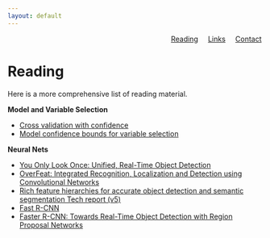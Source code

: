 ```yaml
---
layout: default
---
```


<!-- [Reading](reading.md) &nbsp;&nbsp;&nbsp; [Links](links.md) &nbsp;&nbsp;&nbsp; [Contact](contact.md) -->

<div style="text-align: right">
<a href="reading.html">Reading</a>
 &nbsp;&nbsp;&nbsp; <a href="links.html">Links</a> &nbsp;&nbsp;&nbsp; <a href="contact.html">Contact</a> </div>

# Reading

Here is a more comprehensive list of reading material.

**Model and Variable Selection**

* [Cross validation with confidence](https://arxiv.org/pdf/1703.07904.pdf)
* [Model confidence bounds for variable selection](https://arxiv.org/pdf/1611.09509.pdf)

**Neural Nets**

* [You Only Look Once: Unified, Real-Time Object Detection](https://arxiv.org/pdf/1506.02640v5.pdf)
* [OverFeat: Integrated Recognition, Localization and Detection using Convolutional Networks](https://arxiv.org/pdf/1312.6229.pdf)
* [Rich feature hierarchies for accurate object detection and semantic segmentation Tech report (v5)](https://arxiv.org/pdf/1311.2524.pdf)
* [Fast R-CNN](https://arxiv.org/pdf/1504.08083.pdf)
* [Faster R-CNN: Towards Real-Time Object Detection with Region Proposal Networks](https://arxiv.org/pdf/1506.01497.pdf)

